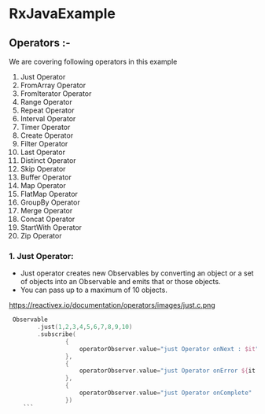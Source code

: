 # RxJavaExample

## Operators :-

We are covering following operators in this example

1. Just Operator
2. FromArray Operator
3. FromIterator Operator
4. Range Operator
5. Repeat Operator
6. Interval Operator
7. Timer Operator
8. Create Operator
9. Filter Operator
10. Last Operator
11. Distinct Operator
12. Skip Operator
13. Buffer Operator
14. Map Operator
15. FlatMap Operator
16. GroupBy Operator
17. Merge Operator
18. Concat Operator
19. StartWith Operator
20. Zip Operator

### 1. Just Operator:  

* Just operator creates new Observables by converting an object or a set of objects into an Observable and emits that or those objects.
* You can pass up to a maximum of 10 objects.

https://reactivex.io/documentation/operators/images/just.c.png

```kotlin
 Observable
        .just(1,2,3,4,5,6,7,8,9,10)
        .subscribe(
                {
                    operatorObserver.value="just Operator onNext : $it"
                },
                {
                    operatorObserver.value="just Operator onError ${it!!.message}"
                },
                {
                    operatorObserver.value="just Operator onComplete"
                })
    ```